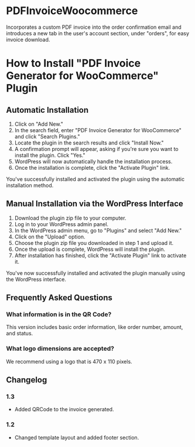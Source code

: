 # PDFInvoiceWoocommerce
Incorporates a custom PDF invoice into the order confirmation email and introduces a new tab in the user's account section, under "orders", for easy invoice download.

# How to Install "PDF Invoice Generator for WooCommerce" Plugin

## Automatic Installation

1. Click on "Add New."
2. In the search field, enter "PDF Invoice Generator for WooCommerce" and click "Search Plugins."
3. Locate the plugin in the search results and click "Install Now."
4. A confirmation prompt will appear, asking if you're sure you want to install the plugin. Click "Yes."
5. WordPress will now automatically handle the installation process.
6. Once the installation is complete, click the "Activate Plugin" link.

You've successfully installed and activated the plugin using the automatic installation method.

## Manual Installation via the WordPress Interface

1. Download the plugin zip file to your computer.
2. Log in to your WordPress admin panel.
3. In the WordPress admin menu, go to "Plugins" and select "Add New."
4. Click on the "Upload" option.
5. Choose the plugin zip file you downloaded in step 1 and upload it.
6. Once the upload is complete, WordPress will install the plugin.
7. After installation has finished, click the "Activate Plugin" link to activate it.

You've now successfully installed and activated the plugin manually using the WordPress interface.

## Frequently Asked Questions

### What information is in the QR Code?

This version includes basic order information, like order number, amount, and status.

### What logo dimensions are accepted?

We recommend using a logo that is 470 x 110 pixels.

## Changelog

### 1.3
* Added QRCode to the invoice generated.

### 1.2
* Changed template layout and added footer section.